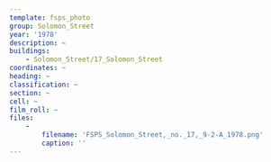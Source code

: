 ```yaml
---
template: fsps_photo
group: Solomon_Street
year: '1978'
description: ~
buildings:
    - Solomon_Street/17_Solomon_Street
coordinates: ~
heading: ~
classification: ~
section: ~
cell: ~
film_roll: ~
files:
    -
        filename: 'FSPS_Solomon_Street,_no._17,_9-2-A_1978.png'
        caption: ''
---
```

